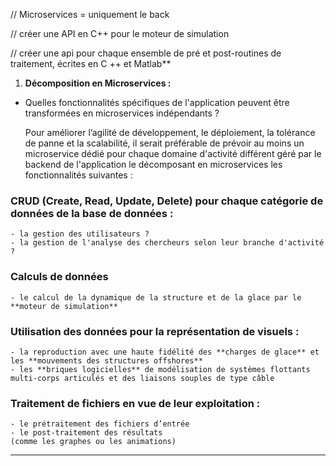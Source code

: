 // Microservices = uniquement le back


// créer une API en C++ pour le moteur de simulation

// créer une api pour chaque ensemble de pré et post-routines de traitement, écrites en C ++ et Matlab**


1. **Décomposition en Microservices :**

  - Quelles fonctionnalités spécifiques de l'application peuvent être transformées en microservices indépendants ?

    Pour améliorer l’agilité de développement, le déploiement, la tolérance de panne et la scalabilité, il serait préférable de prévoir au moins un microservice dédié pour chaque domaine d'activité différent géré par le backend de l'application le décomposant en microservices les fonctionnalités suivantes :

### CRUD (Create, Read, Update, Delete) pour chaque catégorie de données de la base de données :
    - la gestion des utilisateurs ?
    - la gestion de l'analyse des chercheurs selon leur branche d'activité ?

### Calculs de données
    - le calcul de la dynamique de la structure et de la glace par le **moteur de simulation**

### Utilisation des données pour la représentation de visuels :
    - la reproduction avec une haute fidélité des **charges de glace** et les **mouvements des structures offshores**
    - les **briques logicielles** de modélisation de systèmes flottants multi-corps articulés et des liaisons souples de type câble

### Traitement de fichiers en vue de leur exploitation :
    - le prétraitement des fichiers d’entrée
    - le post-traitement des résultats 
    (comme les graphes ou les animations) 


____
